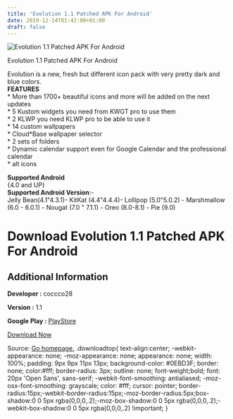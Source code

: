```yaml
---
title: 'Evolution 1.1 Patched APK For Android'
date: 2019-12-14T01:42:00+01:00
draft: false
---
```


![Evolution 1.1 Patched APK For Android](https://i2.wp.com/apkhome.net/wp-content/uploads/2019/11/Evolution-1.1-Patched.png "Evolution 1.1 Patched APK For Android")

  

Evolution 1.1 Patched APK For Android

Evolution is a new, fresh but different icon pack with very pretty dark and blue colors.  
**FEATURES**  
\* More than 1700+ beautiful icons and more will be added on the next updates  
\* 5 Kustom widgets you need from KWGT pro to use them  
\* 2 KLWP you need KLWP pro to be able to use it  
\* 14 custom wallpapers  
\* Cloud\*Base wallpaper selector  
\* 2 sets of folders  
\* Dynamic calendar support even for Google Calendar and the professional calendar  
\* alt icons

**Supported Android**  
{4.0 and UP}  
**Supported Android Version**:-  
Jelly Bean(4.1"4.3.1)- KitKat (4.4"4.4.4)- Lollipop (5.0"5.0.2) - Marshmallow (6.0 - 6.0.1) - Nougat (7.0 " 7.1.1) - Oreo (8.0-8.1) - Pie (9.0)

Download Evolution 1.1 Patched APK For Android
==============================================

Additional Information
----------------------

**Developer :** coccco28

**Version :** 1.1

**Google Play :** [PlayStore](https://play.google.com/store/apps/details?id=com.coccco28.evolution)

  

[Download Now](https://store4app.co/post/evolution-1-1-patched-apk-for-android_1574843721)

  
Source: [Go homepage.](https://store4app.co/post/evolution-1-1-patched-apk-for-android_1574843721) .downloadtop{ text-align:center; -webkit-appearance: none; -moz-appearance: none; appearance: none; width: 100%; padding: 9px 9px 11px 13px; background-color: #0EBD3F; border: none; color:#fff; border-radius: 3px; outline: none; font-weight;bold; font: 20px 'Open Sans', sans-serif; -webkit-font-smoothing: antialiased; -moz-osx-font-smoothing: grayscale; color: #fff; cursor: pointer; border-radius:15px;-webkit-border-radius:15px;-moz-border-radius:5px;box-shadow:0 0 5px rgba(0,0,0,.2);-moz-box-shadow:0 0 5px rgba(0,0,0,.2);-webkit-box-shadow:0 0 5px rgba(0,0,0,.2) !important; }
